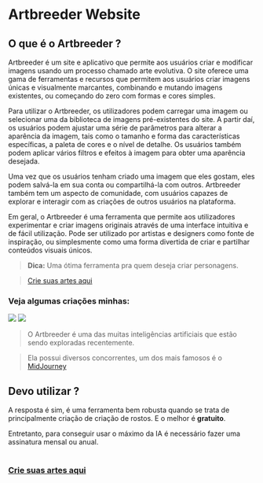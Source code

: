 # Artbreeder Website
## O que é o Artbreeder ?
Artbreeder é um site e aplicativo que permite aos usuários criar e modificar imagens usando um processo chamado arte evolutiva. O site oferece uma gama de ferramentas e recursos que permitem aos usuários criar imagens únicas e visualmente marcantes, combinando e mutando imagens existentes, ou começando do zero com formas e cores simples.

Para utilizar o Artbreeder, os utilizadores podem carregar uma imagem ou selecionar uma da biblioteca de imagens pré-existentes do site. A partir daí, os usuários podem ajustar uma série de parâmetros para alterar a aparência da imagem, tais como o tamanho e forma das características específicas, a paleta de cores e o nível de detalhe. Os usuários também podem aplicar vários filtros e efeitos à imagem para obter uma aparência desejada.

Uma vez que os usuários tenham criado uma imagem que eles gostam, eles podem salvá-la em sua conta ou compartilhá-la com outros. Artbreeder também tem um aspecto de comunidade, com usuários capazes de explorar e interagir com as criações de outros usuários na plataforma.

Em geral, o Artbreeder é uma ferramenta que permite aos utilizadores experimentar e criar imagens originais através de uma interface intuitiva e de fácil utilização. Pode ser utilizado por artistas e designers como fonte de inspiração, ou simplesmente como uma forma divertida de criar e partilhar conteúdos visuais únicos.

> **Dica:** Uma ótima ferramenta pra quem deseja criar personagens.

> [Crie suas artes aqui](https://www.artbreeder.com/)

### Veja algumas criações minhas:

![](https://artbreeder.b-cdn.net/imgs/585c1ec6858f2e66b54ed7d43a65.jpeg?width=512)
![](https://artbreeder.b-cdn.net/imgs/540c36fdec2ad28b2d75255a6f15.jpeg)

> O Artbreeder é uma das muitas inteligências artificiais que estão sendo exploradas recentemente.

> Ela possui diversos concorrentes, um dos mais famosos é o [MidJourney](https://www.midjourney.com/home/?callbackUrl=%2Fapp%2F)

## Devo utilizar ?

A resposta é sim, é uma ferramenta bem robusta quando se trata de principalmente criação de criação de rostos. E o melhor é **gratuito**.

Entretanto, para conseguir usar o máximo da IA é necessário fazer uma assinatura mensal ou anual.
#
### [Crie suas artes aqui](https://www.artbreeder.com/)


